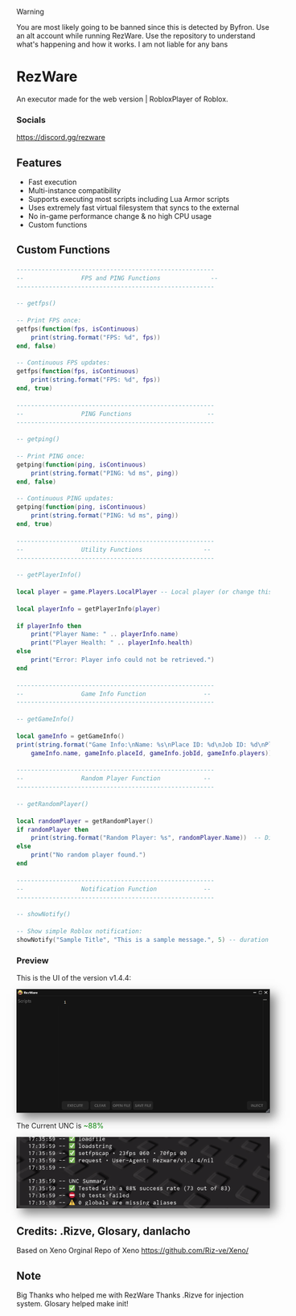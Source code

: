 > [!WARNING]
> You are most likely going to be banned since this is detected by Byfron. Use an alt account while running RezWare. Use the repository to understand what's happening and how it works.
> I am not liable for any bans


# RezWare
An executor made for the web version | RobloxPlayer of Roblox.

### Socials
https://discord.gg/rezware

## Features
- Fast execution
- Multi-instance compatibility
- Supports executing most scripts including Lua Armor scripts
- Uses extremely fast virtual filesystem that syncs to the external
- No in-game performance change & no high CPU usage
- Custom functions

## Custom Functions

```lua
-------------------------------------------------------
--                FPS and PING Functions              --
-------------------------------------------------------

-- getfps()

-- Print FPS once:
getfps(function(fps, isContinuous)
    print(string.format("FPS: %d", fps))
end, false)

-- Continuous FPS updates:
getfps(function(fps, isContinuous)
    print(string.format("FPS: %d", fps))  
end, true)

-------------------------------------------------------
--                PING Functions                     --
-------------------------------------------------------

-- getping()

-- Print PING once:
getping(function(ping, isContinuous)
    print(string.format("PING: %d ms", ping))
end, false)

-- Continuous PING updates:
getping(function(ping, isContinuous)
    print(string.format("PING: %d ms", ping))  
end, true)

-------------------------------------------------------
--                Utility Functions                 --
-------------------------------------------------------

-- getPlayerInfo()

local player = game.Players.LocalPlayer -- Local player (or change this to any other player)

local playerInfo = getPlayerInfo(player)

if playerInfo then
    print("Player Name: " .. playerInfo.name)
    print("Player Health: " .. playerInfo.health)
else
    print("Error: Player info could not be retrieved.")
end

-------------------------------------------------------
--                Game Info Function                --
-------------------------------------------------------

-- getGameInfo()

local gameInfo = getGameInfo()
print(string.format("Game Info:\nName: %s\nPlace ID: %d\nJob ID: %d\nPlayers: %d",
    gameInfo.name, gameInfo.placeId, gameInfo.jobId, gameInfo.players))

-------------------------------------------------------
--                Random Player Function            --
-------------------------------------------------------

-- getRandomPlayer()

local randomPlayer = getRandomPlayer()
if randomPlayer then
    print(string.format("Random Player: %s", randomPlayer.Name))  -- DisplayName or Name
else
    print("No random player found.")
end

-------------------------------------------------------
--                Notification Function             --
-------------------------------------------------------

-- showNotify()

-- Show simple Roblox notification:
showNotify("Sample Title", "This is a sample message.", 5) -- duration in seconds


```

### Preview

<p>This is the UI of the version v1.4.4:</p>
<img src="UI.png" alt="Preview" width="600" style="box-shadow: 10px 10px 20px rgba(0, 0, 0, 0.5), -10px -10px 20px rgba(255, 255, 255, 0.3);" />
<p>The Current UNC is <span style="color: green;">~88%</span></p>
<img src="UNC.png" alt="Preview" width="600" style="box-shadow: 10px 10px 20px rgba(0, 0, 0, 0.5), -10px -10px 20px rgba(255, 255, 255, 0.3);" />

## Credits: .Rizve, Glosary, danlacho

Based on Xeno Orginal Repo of Xeno https://github.com/Riz-ve/Xeno/

## Note
Big Thanks who helped me with RezWare Thanks .Rizve for injection system. Glosary helped make init!
